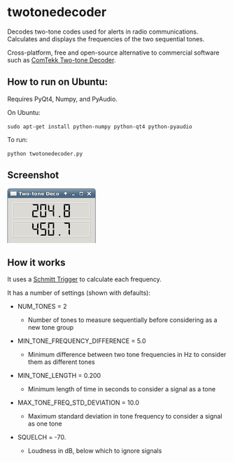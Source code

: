 twotonedecoder
=============

Decodes two-tone codes used for alerts in radio communications.
Calculates and displays the frequencies of the two sequential tones.

Cross-platform, free and open-source alternative to commercial software such as [ComTekk Two-tone Decoder](http://comtekk.us/two-tone-decoder.htm).

How to run on Ubuntu:
-----

Requires PyQt4, Numpy, and PyAudio.

On Ubuntu:

`sudo apt-get install python-numpy python-qt4 python-pyaudio`


To run:

`python twotonedecoder.py`

Screenshot
--------

![Screenshot](twotonedecoder.png)

How it works
--------

It uses a [Schmitt Trigger](http://en.wikipedia.org/wiki/Schmitt_trigger) to calculate each frequency.

It has a number of settings (shown with defaults):

 * NUM_TONES = 2
   * Number of tones to measure sequentially before considering as a new tone group

 * MIN_TONE_FREQUENCY_DIFFERENCE = 5.0
   * Minimum difference between two tone frequencies in Hz to consider them as different tones

 * MIN_TONE_LENGTH = 0.200
   * Minimum length of time in seconds to consider a signal as a tone

 * MAX_TONE_FREQ_STD_DEVIATION = 10.0
   * Maximum standard deviation in tone frequency to consider a signal as one tone

 * SQUELCH = -70.
   * Loudness in dB, below which to ignore signals


